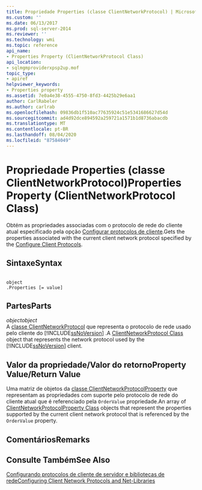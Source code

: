```yaml
---
title: Propriedade Properties (classe ClientNetworkProtocol) | Microsoft Docs
ms.custom: ''
ms.date: 06/13/2017
ms.prod: sql-server-2014
ms.reviewer: ''
ms.technology: wmi
ms.topic: reference
api_name:
- Properties Property (ClientNetworkProtocol Class)
api_location:
- sqlmgmproviderxpsp2up.mof
topic_type:
- apiref
helpviewer_keywords:
- Properties property
ms.assetid: 7e0a4e38-4555-4750-8fd3-4425b29e6aa1
author: CarlRabeler
ms.author: carlrab
ms.openlocfilehash: 09836db1f510ac77635924c51e5341686627d54d
ms.sourcegitcommit: ad4d92dce894592a259721a1571b1d8736abacdb
ms.translationtype: MT
ms.contentlocale: pt-BR
ms.lasthandoff: 08/04/2020
ms.locfileid: "87584049"
---
```

# <a name="properties-property-clientnetworkprotocol-class"></a><span data-ttu-id="48375-102">Propriedade Properties (classe ClientNetworkProtocol)</span><span class="sxs-lookup"><span data-stu-id="48375-102">Properties Property (ClientNetworkProtocol Class)</span></span>
  <span data-ttu-id="48375-103">Obtém as propriedades associadas com o protocolo de rede do cliente atual especificado pela opção [Configurar protocolos de cliente](https://technet.microsoft.com/library/ms181035.aspx).</span><span class="sxs-lookup"><span data-stu-id="48375-103">Gets the properties associated with the current client network protocol specified by the [Configure Client Protocols](https://technet.microsoft.com/library/ms181035.aspx).</span></span>  
  
## <a name="syntax"></a><span data-ttu-id="48375-104">Sintaxe</span><span class="sxs-lookup"><span data-stu-id="48375-104">Syntax</span></span>  
  
```  
  
object  
.Properties [= value]  
```  
  
## <a name="parts"></a><span data-ttu-id="48375-105">Partes</span><span class="sxs-lookup"><span data-stu-id="48375-105">Parts</span></span>  
 <span data-ttu-id="48375-106">*object*</span><span class="sxs-lookup"><span data-stu-id="48375-106">*object*</span></span>  
 <span data-ttu-id="48375-107">A [classe ClientNetworkProtocol](clientnetworkprotocol-class.md) que representa o protocolo de rede usado pelo cliente do [!INCLUDE[ssNoVersion](../../../includes/ssnoversion-md.md)] .</span><span class="sxs-lookup"><span data-stu-id="48375-107">A [ClientNetworkProtocol Class](clientnetworkprotocol-class.md) object that represents the network protocol used by the [!INCLUDE[ssNoVersion](../../../includes/ssnoversion-md.md)] client.</span></span>  
  
## <a name="property-valuereturn-value"></a><span data-ttu-id="48375-108">Valor da propriedade/Valor do retorno</span><span class="sxs-lookup"><span data-stu-id="48375-108">Property Value/Return Value</span></span>  
 <span data-ttu-id="48375-109">Uma matriz de objetos da [classe ClientNetworkProtocolProperty](../clientnetworkprotocolproperty-class/clientnetworkprotocolproperty-class.md) que representam as propriedades com suporte pelo protocolo de rede do cliente atual que é referenciado pela `OrderValue` propriedade.</span><span class="sxs-lookup"><span data-stu-id="48375-109">An array of [ClientNetworkProtocolProperty Class](../clientnetworkprotocolproperty-class/clientnetworkprotocolproperty-class.md) objects that represent the properties supported by the current client network protocol that is referenced by the `OrderValue` property.</span></span>  
  
## <a name="remarks"></a><span data-ttu-id="48375-110">Comentários</span><span class="sxs-lookup"><span data-stu-id="48375-110">Remarks</span></span>  
  
## <a name="see-also"></a><span data-ttu-id="48375-111">Consulte Também</span><span class="sxs-lookup"><span data-stu-id="48375-111">See Also</span></span>  
 [<span data-ttu-id="48375-112">Configurando protocolos de cliente de servidor e bibliotecas de rede</span><span class="sxs-lookup"><span data-stu-id="48375-112">Configuring Client Network Protocols and Net-Libraries</span></span>](https://technet.microsoft.com/library/ms181035.aspx)  
  
  
